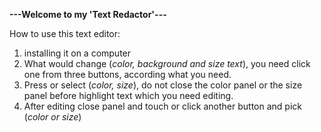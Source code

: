 **---Welcome to my 'Text Redactor'---**

How to use this text editor:
1. installing it on a computer
2. What would change (_color, background and size text_), you need
click one from three buttons, according what you need.
3.  Press or select (_color, size_), do not close the color panel or the size panel before highlight text which you need editing.
4. After editing close panel and touch or click another button and pick (_color or size_)
